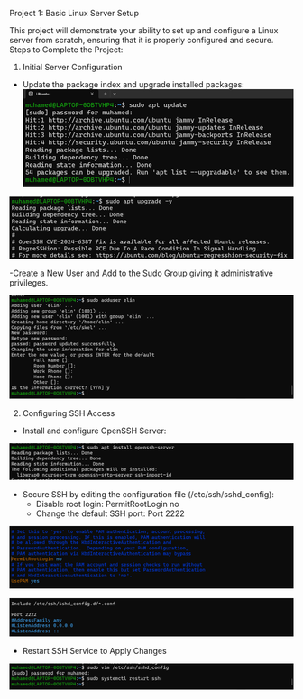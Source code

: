 Project 1: Basic Linux Server Setup

This project will demonstrate your ability to set up and configure a Linux server from scratch, ensuring that it is properly configured and secure. Steps to Complete the Project:

1.	Initial Server Configuration
   
   - Update the package index and upgrade installed packages: 
   ![Screenshot1](screenshots/1.png)

   ![Screenshot1](screenshots/Picture2.png)

   -Create a New User and Add to the Sudo Group giving it administrative
    privileges.

   ![Screenshot1](screenshots/Picture3.png)

2.	Configuring SSH Access 

   - Install and configure OpenSSH Server:

   ![Screenshot1](screenshots/Picture4.png)
     
   - Secure SSH by editing the configuration file (/etc/ssh/sshd_config):
        - Disable root login: PermitRootLogin no
        - Change the default SSH port: Port 2222

   ![Screenshot1](screenshots/Picture5.png)
    
   ![Screenshot1](screenshots/Picture6.png)
   
   - Restart SSH Service to Apply Changes

   ![Screenshot1](screenshots/Picture7.png)
        



   


   

     

   


